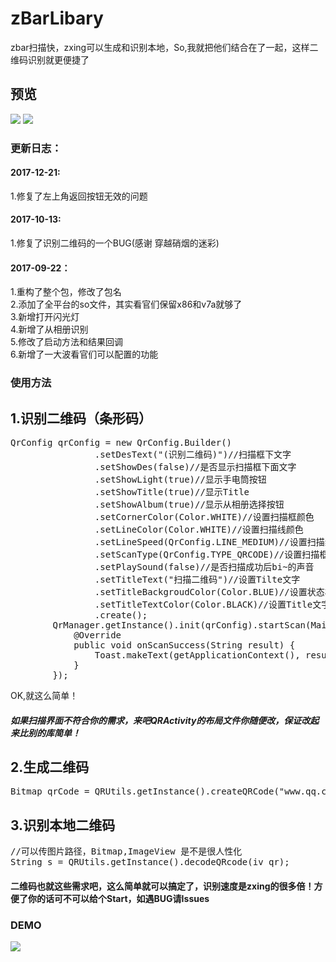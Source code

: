 # zBarLibary
zbar扫描快，zxing可以生成和识别本地，So,我就把他们结合在了一起，这样二维码识别就更便捷了


## 预览
![](http://upload-images.jianshu.io/upload_images/3029020-b0044075b21b2f7c.gif?imageMogr2/auto-orient/strip%7CimageView2/2/w/363)
![](http://upload-images.jianshu.io/upload_images/3029020-6d39c71ef24deaee.gif?imageMogr2/auto-orient/strip%7CimageView2/2/w/363)


### 更新日志：

#### 2017-12-21:
1.修复了左上角返回按钮无效的问题

#### 2017-10-13:
1.修复了识别二维码的一个BUG(感谢 穿越硝烟的迷彩)

#### 2017-09-22：
1.重构了整个包，修改了包名</br>
2.添加了全平台的so文件，其实看官们保留x86和v7a就够了</br>
3.新增打开闪光灯</br>
4.新增了从相册识别</br>
5.修改了启动方法和结果回调</br>
6.新增了一大波看官们可以配置的功能</br>




### 使用方法
## 1.识别二维码（条形码）
<pre>
QrConfig qrConfig = new QrConfig.Builder()
                .setDesText("(识别二维码)")//扫描框下文字
                .setShowDes(false)//是否显示扫描框下面文字
                .setShowLight(true)//显示手电筒按钮
                .setShowTitle(true)//显示Title
                .setShowAlbum(true)//显示从相册选择按钮
                .setCornerColor(Color.WHITE)//设置扫描框颜色
                .setLineColor(Color.WHITE)//设置扫描线颜色
                .setLineSpeed(QrConfig.LINE_MEDIUM)//设置扫描线速度
                .setScanType(QrConfig.TYPE_QRCODE)//设置扫描框类型（二维码，条形码）
                .setPlaySound(false)//是否扫描成功后bi~的声音
                .setTitleText("扫描二维码")//设置Tilte文字
                .setTitleBackgroudColor(Color.BLUE)//设置状态栏颜色
                .setTitleTextColor(Color.BLACK)//设置Title文字颜色
                .create();
        QrManager.getInstance().init(qrConfig).startScan(MainActivity.this, new QrManager.OnScanResultCallback() {
            @Override
            public void onScanSuccess(String result) {
                Toast.makeText(getApplicationContext(), result, Toast.LENGTH_SHORT).show();
            }
        });
</pre>
OK,就这么简单！

##### 如果扫描界面不符合你的需求，来吧QRActivity的布局文件你随便改，保证改起来比别的库简单！

## 2.生成二维码
<pre>
Bitmap qrCode = QRUtils.getInstance().createQRCode("www.qq.com");
</pre>

## 3.识别本地二维码
<pre>
//可以传图片路径，Bitmap,ImageView 是不是很人性化
String s = QRUtils.getInstance().decodeQRcode(iv_qr);
</pre>



#### 二维码也就这些需求吧，这么简单就可以搞定了，识别速度是zxing的很多倍！方便了你的话可不可以给个Start，如遇BUG请Issues

### DEMO
![](https://www.pgyer.com/app/qrcode/CyKm)
